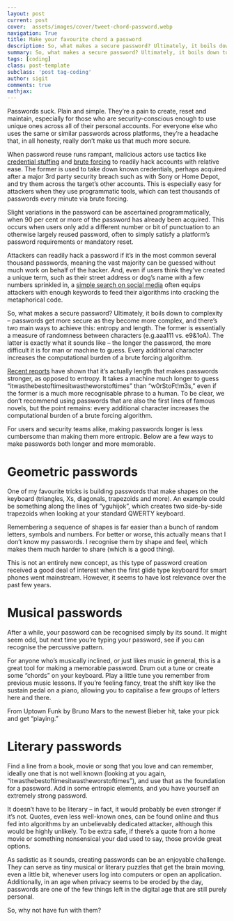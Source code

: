 ```yaml
---
layout: post
current: post
cover:  assets/images/cover/tweet-chord-password.webp
navigation: True
title: Make your favourite chord a password
description: So, what makes a secure password? Ultimately, it boils down to complexity – passwords get more secure as they become more complex.
summary: So, what makes a secure password? Ultimately, it boils down to complexity – passwords get more secure as they become more complex.
tags: [coding]
class: post-template
subclass: 'post tag-coding'
author: sigit
comments: true
mathjax:
---
```


Passwords suck. Plain and simple. They’re a pain to create, reset and maintain, especially for those who are security-conscious enough to use unique ones across all of their personal accounts. For everyone else who uses the same or similar passwords across platforms, they’re a headache that, in all honesty, really don’t make us that much more secure.

When password reuse runs rampant, malicious actors use tactics like [credential stuffing](https://www.passwordping.com/what-is-credential-stuffing/) and [brute forcing](https://www.techopedia.com/definition/18091/brute-force-attack) to readily hack accounts with relative ease. The former is used to take down known credentials, perhaps acquired after a major 3rd party security breach such as with Sony or Home Depot, and try them across the target’s other accounts. This is especially easy for attackers when they use programmatic tools, which can test thousands of passwords every minute via brute forcing.

Slight variations in the password can be ascertained programmatically, when 90 per cent or more of the password has already been acquired. This occurs when users only add a different number or bit of punctuation to an otherwise largely reused password, often to simply satisfy a platform’s password requirements or mandatory reset. 

Attackers can readily hack a password if it’s in the most common several thousand passwords, meaning the vast majority can be guessed without much work on behalf of the hacker. And, even if users think they’ve created a unique term, such as their street address or dog’s name with a few numbers sprinkled in, a [simple search on social media](https://www.zerofox.com/blog/innocuous-facebook-quizzes-attacker-intel-goldmines/) often equips attackers with enough keywords to feed their algorithms into cracking the metaphorical code.

So, what makes a secure password? Ultimately, it boils down to complexity – passwords get more secure as they become more complex, and there’s two main ways to achieve this: entropy and length. The former is essentially a measure of randomness between characters (e.g.aaa111 vs. e9&1oA). The latter is exactly what it sounds like – the longer the password, the more difficult it is for man or machine to guess. Every additional character increases the computational burden of a brute forcing algorithm.

[Recent reports](https://resources.infosecinstitute.com/topic/password-security-complexity-vs-length/) have shown that it’s actually length that makes passwords stronger, as opposed to entropy. It takes a machine much longer to guess “itwasthebestoftimesitwastheworstoftimes” than “w0rStoFt!m3s,” even if the former is a much more recognisable phrase to a human. To be clear, we don’t recommend using passwords that are also the first lines of famous novels, but the point remains: every additional character increases the computational burden of a brute forcing algorithm.

For users and security teams alike, making passwords longer is less cumbersome than making them more entropic. Below are a few ways to make passwords both longer and more memorable.

# Geometric passwords #

One of my favourite tricks is building passwords that make shapes on the keyboard (triangles, Xs, diagonals, trapezoids and more). An example could be something along the lines of “yguhijok”, which creates two side-by-side trapezoids when looking at your standard QWERTY keyboard.

Remembering a sequence of shapes is far easier than a bunch of random letters, symbols and numbers. For better or worse, this actually means that I don’t know my passwords. I recognise them by shape and feel, which makes them much harder to share (which is a good thing).

This is not an entirely new concept, as this type of password creation received a good deal of interest when the first glide type keyboard for smart phones went mainstream. However, it seems to have lost relevance over the past few years.

# Musical passwords #

After a while, your password can be recognised simply by its sound. It might seem odd, but next time you’re typing your password, see if you can recognise the percussive pattern.

For anyone who’s musically inclined, or just likes music in general, this is a great tool for making a memorable password. Drum out a tune or create some “chords” on your keyboard. Play a little tune you remember from previous music lessons. If you’re feeling fancy, treat the shift key like the sustain pedal on a piano, allowing you to capitalise a few groups of letters here and there.

From Uptown Funk by Bruno Mars to the newest Bieber hit, take your pick and get “playing.”

# Literary passwords #

Find a line from a book, movie or song that you love and can remember, ideally one that is not well known (looking at you again, “itwasthebestoftimesitwastheworstoftimes”), and use that as the foundation for a password. Add in some entropic elements, and you have yourself an extremely strong password.

It doesn’t have to be literary – in fact, it would probably be even stronger if it’s not. Quotes, even less well-known ones, can be found online and thus fed into algorithms by an unbelievably dedicated attacker, although this would be highly unlikely. To be extra safe, if there’s a quote from a home movie or something nonsensical your dad used to say, those provide great options.

As sadistic as it sounds, creating passwords can be an enjoyable challenge. They can serve as tiny musical or literary puzzles that get the brain moving, even a little bit, whenever users log into computers or open an application. Additionally, in an age when privacy seems to be eroded by the day, passwords are one of the few things left in the digital age that are still purely personal.

So, why not have fun with them?